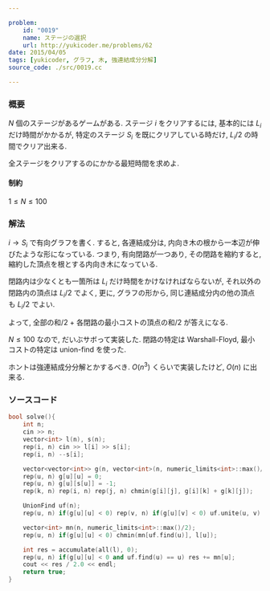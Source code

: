 ```yaml
---

problem:
    id: "0019"
    name: ステージの選択
    url: http://yukicoder.me/problems/62
date: 2015/04/05
tags: [yukicoder, グラフ, 木, 強連結成分分解]
source_code: ./src/0019.cc

---
```


### 概要

$N$ 個のステージがあるゲームがある.
ステージ $i$ をクリアするには, 基本的には $L_i$ だけ時間がかかるが,
特定のステージ $S_i$ を既にクリアしている時だけ, $L_i/2$ の時間でクリア出来る.

全ステージをクリアするのにかかる最短時間を求めよ.

#### 制約

$1 \le N \le 100$

### 解法

$i \to S_i$ で有向グラフを書く.
すると, 各連結成分は, 内向き木の根から一本辺が伸びたような形になっている.
つまり, 有向閉路が一つあり, その閉路を縮約すると, 縮約した頂点を根とする内向き木になっている.

閉路内は少なくとも一箇所は $L_i$ だけ時間をかけなければならないが,
それ以外の閉路内の頂点は $L_i/2$ でよく,
更に, グラフの形から, 同じ連結成分内の他の頂点も $L_i/2$ でよい.

よって, 全部の和/2 + 各閉路の最小コストの頂点の和/2 が答えになる.

$N \le 100$ なので, だいぶサボって実装した.
閉路の特定は Warshall-Floyd, 最小コストの特定は union-find を使った.

ホントは強連結成分分解とかするべき.
$O(n^3)$ くらいで実装したけど, $O(n)$ に出来る.

### ソースコード
~~~ cpp
bool solve(){
    int n;
    cin >> n;
    vector<int> l(n), s(n);
    rep(i, n) cin >> l[i] >> s[i];
    rep(i, n) --s[i];

    vector<vector<int>> g(n, vector<int>(n, numeric_limits<int>::max()/3));
    rep(u, n) g[u][u] = 0;
    rep(u, n) g[u][s[u]] = -1;
    rep(k, n) rep(i, n) rep(j, n) chmin(g[i][j], g[i][k] + g[k][j]);

    UnionFind uf(n);
    rep(u, n) if(g[u][u] < 0) rep(v, n) if(g[u][v] < 0) uf.unite(u, v);

    vector<int> mn(n, numeric_limits<int>::max()/2);
    rep(u, n) if(g[u][u] < 0) chmin(mn[uf.find(u)], l[u]);

    int res = accumulate(all(l), 0);
    rep(u, n) if(g[u][u] < 0 and uf.find(u) == u) res += mn[u];
    cout << res / 2.0 << endl;
    return true;
}
~~~

